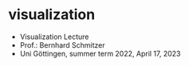 # visualization
- Visualization Lecture
- Prof.: Bernhard Schmitzer
- Uni Göttingen, summer term 2022, April 17, 2023
